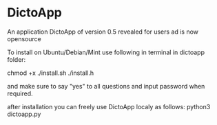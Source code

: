 # DictoApp
An application DictoApp of version 0.5 revealed for users ad is now opensource

To install on Ubuntu/Debian/Mint use following in terminal in dictoapp folder:

chmod +x ./install.sh
./install.h

and make sure to say "yes" to all questions and input password when required.

after installation you can freely use DictoApp localy as follows:
python3 dictoapp.py
